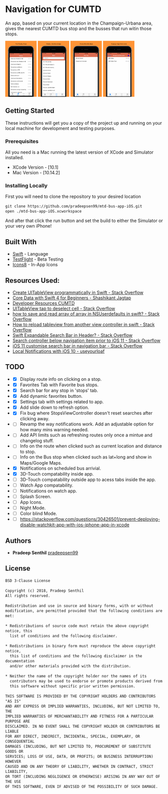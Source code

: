 # Navigation for CUMTD 

An app, based on your current location in the Champaign-Urbana area, gives the nearest CUMTD bus stop and the busses that run witin those stops.

<p float="left">
  <img src="https://raw.githubusercontent.com/pradeepsen99/Navigation-for-CUMTD/master/screenshots/4.7-inch%20(iPhone6)-Screenshot1.png" width="100" />
  <img src="https://raw.githubusercontent.com/pradeepsen99/Navigation-for-CUMTD/master/screenshots/4.7-inch%20(iPhone6)-Screenshot2.png" width="100" /> 
  <img src="https://raw.githubusercontent.com/pradeepsen99/Navigation-for-CUMTD/master/screenshots/4.7-inch%20(iPhone6)-Screenshot3.png" width="100" />
  <img src="https://raw.githubusercontent.com/pradeepsen99/Navigation-for-CUMTD/master/screenshots/4.7-inch%20(iPhone6)-Screenshot4.png" width="100" />
</p>

## Getting Started

These instructions will get you a copy of the project up and running on your local machine for development and testing purposes.

### Prerequisites

All you need is a Mac running the latest version of XCode and Simulator installed.
* XCode Version - [10.1]
* Mac Version - [10.14.2] 

### Installing Locally

First you will need to clone the repository to your desired location

```
git clone https://github.com/pradeepsen99/mtd-bus-app-iOS.git
open ./mtd-bus-app-iOS.xcworkspace
```
And after that click the run button and set the build to either the Simulator or your very own iPhone!

## Built With

* [Swift](https://developer.apple.com/swift/) - Language
* [TestFlight](https://itunes.apple.com/us/app/testflight/id899247664?mt=8) - Beta Testing
* [Icons8](https://icons8.com/ios) - In-App Icons

## Resources Used:
* [Create UITableView programmatically in Swift - Stack Overflow](https://stackoverflow.com/questions/40220905/create-uitableview-programmatically-in-swift)
* [Core Data with Swift 4 for Beginners - Shashikant Jagtap](https://medium.com/xcblog/core-data-with-swift-4-for-beginners-1fc067cca707)
* [Developer Resources CUMTD](https://developer.cumtd.com)
* [UITableView tap to deselect cell - Stack Overflow](https://stackoverflow.com/questions/29089652/selecting-and-deselecting-uitableviewcells-swift)
* [how to save and read array of array in NSUserdefaults in swift? - Stack Overflow](https://stackoverflow.com/questions/25179668/how-to-save-and-read-array-of-array-in-nsuserdefaults-in-swift)
* [How to reload tableview from another view controller in swift - Stack Overflow](https://stackoverflow.com/questions/25921623/how-to-reload-tableview-from-another-view-controller-in-swift)
* [Swift Expandable Search Bar in Header? - Stack Overflow](https://stackoverflow.com/questions/38580175/swift-expandable-search-bar-in-header)
* [Search controller below navigation item prior to iOS 11 - Stack Overflow](https://stackoverflow.com/questions/46515105/search-controller-below-navigation-item-prior-to-ios-11)
* [iOS 11 customise search bar in navigation bar - Stack Overflow](https://stackoverflow.com/questions/46007260/ios-11-customise-search-bar-in-navigation-bar)
* [Local Notifications with iOS 10 - useyourloaf](https://useyourloaf.com/blog/local-notifications-with-ios-10/)

## TODO

* - [x] Display route info on clicking on a stop.
* - [x] Favorites Tab with Favorite bus stops.
* - [x] Search bar for any stop in 'stops' tab.
* - [x] Add dynamic favorites button.
* - [x] Settings tab with settings related to app.
* - [x] Add slide down to refresh option.
* - [x] Fix bug where StopsViewController doesn't reset searches after clicking away.
* - [ ] Revamp the way notifications work. Add an adjustable option for how many mins warning needed.
* - [ ] Add API limits such as refreshing routes only once a mintue and changelog stuff.
* - [ ] Info on the route when clicked such as current location and distance to stop.
* - [ ] Info on the Bus stop when clicked such as lat+long and show in Maps/Google Maps.
* - [x] Notifications on scheduled bus arrivial.
* - [x] 3D-Touch compatability inside app.
* - [ ] 3D-Touch compatability outside app to acess tabs inside the app.
* - [ ] Watch App compatability.
* - [ ] Notifications on watch app.
* - [ ] Splash Screen.
* - [ ] App Icons.
* - [ ] Night Mode.
* - [ ] Color blind Mode.
* - [ ] https://stackoverflow.com/questions/30426501/prevent-deploying-disable-watchkit-app-with-ios-iphone-app-in-xcode

## Authors

* **Pradeep Senthil** [pradeepsen99](https://github.com/pradeepsen99)

## License

```
BSD 3-Clause License

Copyright (c) 2018, Pradeep Senthil
All rights reserved.

Redistribution and use in source and binary forms, with or without
modification, are permitted provided that the following conditions are met:

* Redistributions of source code must retain the above copyright notice, this
  list of conditions and the following disclaimer.

* Redistributions in binary form must reproduce the above copyright notice,
  this list of conditions and the following disclaimer in the documentation
  and/or other materials provided with the distribution.

* Neither the name of the copyright holder nor the names of its
  contributors may be used to endorse or promote products derived from
  this software without specific prior written permission.

THIS SOFTWARE IS PROVIDED BY THE COPYRIGHT HOLDERS AND CONTRIBUTORS "AS IS"
AND ANY EXPRESS OR IMPLIED WARRANTIES, INCLUDING, BUT NOT LIMITED TO, THE
IMPLIED WARRANTIES OF MERCHANTABILITY AND FITNESS FOR A PARTICULAR PURPOSE ARE
DISCLAIMED. IN NO EVENT SHALL THE COPYRIGHT HOLDER OR CONTRIBUTORS BE LIABLE
FOR ANY DIRECT, INDIRECT, INCIDENTAL, SPECIAL, EXEMPLARY, OR CONSEQUENTIAL
DAMAGES (INCLUDING, BUT NOT LIMITED TO, PROCUREMENT OF SUBSTITUTE GOODS OR
SERVICES; LOSS OF USE, DATA, OR PROFITS; OR BUSINESS INTERRUPTION) HOWEVER
CAUSED AND ON ANY THEORY OF LIABILITY, WHETHER IN CONTRACT, STRICT LIABILITY,
OR TORT (INCLUDING NEGLIGENCE OR OTHERWISE) ARISING IN ANY WAY OUT OF THE USE
OF THIS SOFTWARE, EVEN IF ADVISED OF THE POSSIBILITY OF SUCH DAMAGE.
```
